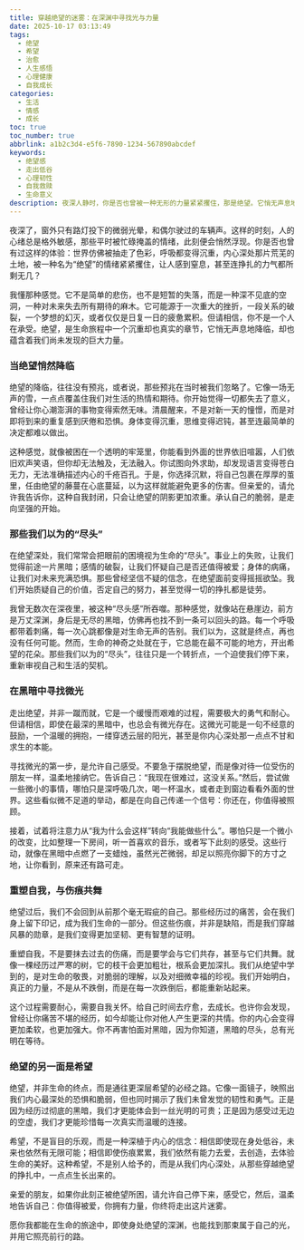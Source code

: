 ```yaml
---
title: 穿越绝望的迷雾：在深渊中寻找光与力量
date: 2025-10-17 03:13:49
tags:
  - 绝望
  - 希望
  - 治愈
  - 人生感悟
  - 心理健康
  - 自我成长
categories:
  - 生活
  - 情感
  - 成长
toc: true
toc_number: true
abbrlink: a1b2c3d4-e5f6-7890-1234-567890abcdef
keywords:
  - 绝望感
  - 走出低谷
  - 心理韧性
  - 自我救赎
  - 生命意义
description: 夜深人静时，你是否也曾被一种无形的力量紧紧攫住，那是绝望。它悄无声息地降临，抽走生活的色彩，让人感到窒息。但请相信，每一次深陷绝望，都是生命在呼唤我们去发现更深层的力量。这篇文章，想与你一同穿越那片迷雾，在最深的低谷中，寻找属于我们的光与希望。
---
```


夜深了，窗外只有路灯投下的微弱光晕，和偶尔驶过的车辆声。这样的时刻，人的心绪总是格外敏感，那些平时被忙碌掩盖的情绪，此刻便会悄然浮现。你是否也曾有过这样的体验：世界仿佛被抽走了色彩，呼吸都变得沉重，内心深处那片荒芜的土地，被一种名为“绝望”的情绪紧紧攫住，让人感到窒息，甚至连挣扎的力气都所剩无几？

我懂那种感觉。它不是简单的悲伤，也不是短暂的失落，而是一种深不见底的空洞，一种对未来失去所有期待的麻木。它可能源于一次重大的挫折，一段关系的破裂，一个梦想的幻灭，或者仅仅是日复一日的疲惫累积。但请相信，你不是一个人在承受。绝望，是生命旅程中一个沉重却也真实的章节，它悄无声息地降临，却也蕴含着我们尚未发现的巨大力量。

### 当绝望悄然降临

绝望的降临，往往没有预兆，或者说，那些预兆在当时被我们忽略了。它像一场无声的雪，一点点覆盖住我们对生活的热情和期待。你开始觉得一切都失去了意义，曾经让你心潮澎湃的事物变得索然无味。清晨醒来，不是对新一天的憧憬，而是对即将到来的重复感到厌倦和恐惧。身体变得沉重，思维变得迟钝，甚至连最简单的决定都难以做出。

这种感觉，就像被困在一个透明的牢笼里，你能看到外面的世界依旧喧嚣，人们依旧欢声笑语，但你却无法触及，无法融入。你试图向外求助，却发现语言变得苍白无力，无法准确描述内心的千疮百孔。于是，你选择沉默，将自己包裹在厚厚的茧里，任由绝望的藤蔓在心底蔓延，以为这样就能避免更多的伤害。但亲爱的，请允许我告诉你，这种自我封闭，只会让绝望的阴影更加浓重。承认自己的脆弱，是走向坚强的开始。

### 那些我们以为的“尽头”

在绝望深处，我们常常会把眼前的困境视为生命的“尽头”。事业上的失败，让我们觉得前途一片黑暗；感情的破裂，让我们怀疑自己是否还值得被爱；身体的病痛，让我们对未来充满恐惧。那些曾经坚信不疑的信念，在绝望面前变得摇摇欲坠。我们开始质疑自己的价值，否定自己的努力，甚至觉得一切的挣扎都是徒劳。

我曾无数次在深夜里，被这种“尽头感”所吞噬。那种感觉，就像站在悬崖边，前方是万丈深渊，身后是无尽的黑暗，仿佛再也找不到一条可以回头的路。每一个呼吸都带着刺痛，每一次心跳都像是对生命无声的告别。我们以为，这就是终点，再也没有任何可能。然而，生命的神奇之处就在于，它总能在最不可能的地方，开出希望的花朵。那些我们以为的“尽头”，往往只是一个转折点，一个迫使我们停下来，重新审视自己和生活的契机。

### 在黑暗中寻找微光

走出绝望，并非一蹴而就，它是一个缓慢而艰难的过程，需要极大的勇气和耐心。但请相信，即使在最深的黑暗中，也总会有微光存在。这微光可能是一句不经意的鼓励，一个温暖的拥抱，一缕穿透云层的阳光，甚至是你内心深处那一点点不甘和求生的本能。

寻找微光的第一步，是允许自己感受。不要急于摆脱绝望，而是像对待一位受伤的朋友一样，温柔地接纳它。告诉自己：“我现在很难过，这没关系。”然后，尝试做一些微小的事情，哪怕只是深呼吸几次，喝一杯温水，或者走到窗边看看外面的世界。这些看似微不足道的举动，都是在向自己传递一个信号：你还在，你值得被照顾。

接着，试着将注意力从“我为什么会这样”转向“我能做些什么”。哪怕只是一个微小的改变，比如整理一下房间，听一首喜欢的音乐，或者写下此刻的感受。这些行动，就像在黑暗中点燃了一支蜡烛，虽然光芒微弱，却足以照亮你脚下的方寸之地，让你看到，原来还有路可走。

### 重塑自我，与伤痕共舞

绝望过后，我们不会回到从前那个毫无瑕疵的自己。那些经历过的痛苦，会在我们身上留下印记，成为我们生命的一部分。但这些伤痕，并非是缺陷，而是我们穿越风暴的勋章，是我们变得更加坚韧、更有智慧的证明。

重塑自我，不是要抹去过去的伤痛，而是要学会与它们共存，甚至与它们共舞。就像一棵经历过严寒的树，它的枝干会更加粗壮，根系会更加深扎。我们从绝望中学到的，是对生命的敬畏，对脆弱的理解，以及对细微幸福的珍视。我们开始明白，真正的力量，不是从不跌倒，而是在每一次跌倒后，都能重新站起来。

这个过程需要耐心，需要自我关怀。给自己时间去疗愈，去成长。也许你会发现，曾经让你痛苦不堪的经历，如今却能让你对他人产生更深的共情。你的内心会变得更加柔软，也更加强大。你不再害怕面对黑暗，因为你知道，黑暗的尽头，总有光明在等待。

### 绝望的另一面是希望

绝望，并非生命的终点，而是通往更深层希望的必经之路。它像一面镜子，映照出我们内心最深处的恐惧和脆弱，但也同时揭示了我们未曾发觉的韧性和勇气。正是因为经历过彻底的黑暗，我们才更能体会到一丝光明的可贵；正是因为感受过无边的空虚，我们才更能珍惜每一次真实而温暖的连接。

希望，不是盲目的乐观，而是一种深植于内心的信念：相信即使现在身处低谷，未来也依然有无限可能；相信即使伤痕累累，我们依然有能力去爱，去创造，去体验生命的美好。这种希望，不是别人给予的，而是从我们内心深处，从那些穿越绝望的挣扎中，一点点生长出来的。

亲爱的朋友，如果你此刻正被绝望所困，请允许自己停下来，感受它，然后，温柔地告诉自己：你值得被爱，你拥有力量，你终将走出这片迷雾。

愿你我都能在生命的旅途中，即使身处绝望的深渊，也能找到那束属于自己的光，并用它照亮前行的路。